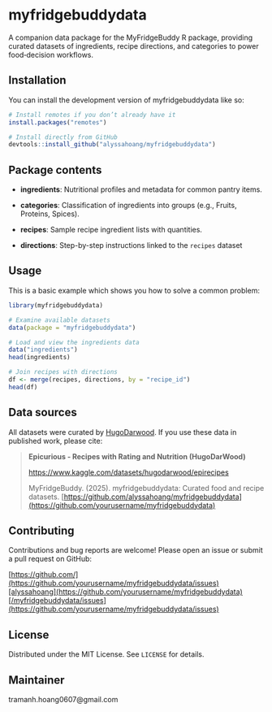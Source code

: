 # myfridgebuddydata

A companion data package for the MyFridgeBuddy R package, providing curated datasets of ingredients, recipe directions, and categories to power food‐decision workflows.

## Installation

You can install the development version of myfridgebuddydata like so:

``` r
# Install remotes if you don’t already have it
install.packages("remotes")

# Install directly from GitHub
devtools::install_github("alyssahoang/myfridgebuddydata")
```

## Package contents

-   **ingredients**: Nutritional profiles and metadata for common pantry items.

-   **categories**: Classification of ingredients into groups (e.g., Fruits, Proteins, Spices).

-   **recipes**: Sample recipe ingredient lists with quantities.

-   **directions**: Step-by-step instructions linked to the `recipes` dataset

## Usage

This is a basic example which shows you how to solve a common problem:

``` r
library(myfridgebuddydata)

# Examine available datasets
data(package = "myfridgebuddydata")

# Load and view the ingredients data
data("ingredients")
head(ingredients)

# Join recipes with directions
df <- merge(recipes, directions, by = "recipe_id")
head(df)
```

## Data sources

All datasets were curated by [HugoDarwood](https://www.kaggle.com/hugodarwood). If you use these data in published work, please cite:

> **Epicurious - Recipes with Rating and Nutrition (HugoDarWood)**
>
> <https://www.kaggle.com/datasets/hugodarwood/epirecipes>
>
> MyFridgeBuddy. (2025). myfridgebuddydata: Curated food and recipe datasets. [https://github.com/alyssahoang/myfridgebuddydata](https://github.com/yourusername/myfridgebuddydata)

## Contributing

Contributions and bug reports are welcome! Please open an issue or submit a pull request on GitHub:

[https://github.com/](https://github.com/yourusername/myfridgebuddydata/issues)[alyssahoang](https://github.com/yourusername/myfridgebuddydata)[/myfridgebuddydata/issues](https://github.com/yourusername/myfridgebuddydata/issues)

## License

Distributed under the MIT License. See `LICENSE` for details.

## Maintainer

tramanh.hoang0607\@gmail.com
